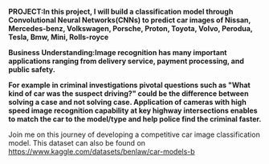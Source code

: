 
**PROJECT:In this project, I will build a classification model through Convolutional Neural Networks(CNNs) to predict car images of Nissan, Mercedes-benz, Volkswagen, Porsche, Proton, Toyota, Volvo, Perodua, Tesla, Bmw, Mini, Rolls-royce**

**Business Understanding:Image recognition has many important applications ranging from delivery service, payment processing, and public safety.**

**For example in criminal investigations pivotal questions such as "What kind of car was the suspect driving?" could be the difference between solving a case and not solving case. Application of cameras with high speed image recognition capability at key highway intersections enables to match the car to the model/type and help police find the criminal faster.**

Join me on this journey of developing a competitive car image classification model. This dataset can also be found on https://www.kaggle.com/datasets/benlaw/car-models-b
